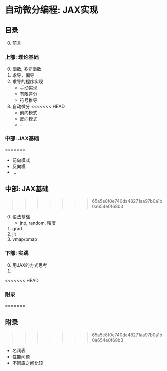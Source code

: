 # 自动微分编程: JAX实现

## 目录

0. 前言

### 上部: 理论基础

0. 函数, 多元函数
1. 求导，偏导
2. 求导的程序实现
   * 手动实现
   * 有限差分
   * 符号推导
3. 自动微分
<<<<<<< HEAD
    * 前向模式
    * 反向模式
    * ...
### 中部: JAX基础
=======
   * 前向模式
   * 反向模
   * ...

## 中部: JAX基础
>>>>>>> 65a5e8f0e740da48271aa97b0a1b0a654e0f68b3

0. 语法基础
   * jnp, random, 精度
1. grad
2. jit
3. vmap/pmap

### 下部: 实践

0. 用JAX的方式思考
1.

<<<<<<< HEAD
### 附录
=======
## 附录

>>>>>>> 65a5e8f0e740da48271aa97b0a1b0a654e0f68b3
* 名词表
* 性能问题
* 不同库之间比较
